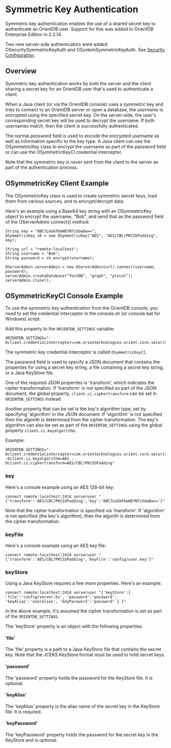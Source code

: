 
# Symmetric Key Authentication
Symmetric key authentication enables the use of a shared secret key to authenticate an OrientDB user.  Support for this was added to OrientDB Enterprise Edition in 2.2.14.

Two new server-side authenticators were added: OSecuritySymmetricKeyAuth and OSystemSymmetricKeyAuth.  See [Security Configuration](Security-Config.md).

## Overview
Symmetric key authentication works by both the server and the client sharing a secret key for an OrientDB user that's used to authenticate a client.

When a Java client (or via the OrientDB console) uses a symmetric key and tries to connect to an OrientDB server or open a database, the *username* is encrypted using the specified secret key.  On the server-side, the user's corresponding secret key will be used to decrypt the username.  If both usernames match, then the client is successfully authenticated.

The normal *password* field is used to encode the encrypted username as well as information specific to the key type.  A Java client can use the OSymmetricKey class to encrypt the username as part of the password field or can use the OSymmetricKeyCI credential interceptor.

Note that the symmetric key is *never* sent from the client to the server as part of the authentication process.

## OSymmetricKey Client Example
The OSymmetricKey class is used to create symmetric secret keys, load them from various sources, and to encrypt/decrypt data.

Here's an example using a Base64 key string with an OSymmetricKey object to encrypt the username, "Bob", and send that as the password field of the OServerAdmin connect() method:

```
String key = "8BC7LeGkFbmHEYNTz5GwDw==";
OSymmetricKey sk = new OSymmetricKey("AES", "AES/CBC/PKCS5Padding", key);

String url = "remote:localhost";
String username = "Bob";
String password = sk.encrypt(username);

OServerAdmin serverAdmin = new OServerAdmin(url).connect(username, password);
serverAdmin.createDatabase("TestDB", "graph", "plocal");
serverAdmin.close();
```

## OSymmetricKeyCI Console Example
To use the symmetric key authentication from the OrientDB console, you need to set the credential interceptor in the console.sh (or console.bat for Windows) script.

Add this property to the `ORIENTDB_SETTINGS` variable:
```
ORIENTDB_SETTINGS="-Dclient.credentialinterceptor=com.orientechnologies.orient.core.security.symmetrickey.OSymmetricKeyCI"
```

The symmetric key credential interceptor is called `OSymmetricKeyCI`.

The password field is used to specify a JSON document that contains the properties for using a secret key string, a file containing a secret key string, or a Java KeyStore file.

One of the required JSON properties is 'transform', which indicates the cipher transformation.  If 'transform' is not specified as part of the JSON document, the global property, `client.ci.ciphertransform` can be set in `ORIENTDB_SETTINGS` instead.

Another property that can be set is the key's algorithm type, set by specifying 'algorithm' in the JSON document.  If 'algorithm' is not specified then the algorith is determined from the cipher transformation.  The key's algorithm can also be set as part of the `ORIENTDB_SETTINGS` using the global property `client.ci.keyalgorithm`.

Example:
```
ORIENTDB_SETTINGS="-Dclient.credentialinterceptor=com.orientechnologies.orient.core.security.symmetrickey.OSymmetricKeyCI -Dclient.ci.keyalgorithm=AES -Dclient.ci.ciphertransform=AES/CBC/PKCS5Padding"
```

### key
Here's a console example using an AES 128-bit key:
```
connect remote:localhost:2424 serveruser "{'transform':'AES/CBC/PKCS5Padding','key':'8BC7LeGkFbmHEYNTz5GwDw=='}"
```
Note that the cipher transformation is specified via 'transform'.  If 'algorithm' is not specified (the key's algorithm), then the algorith is determined from the cipher transformation.

### keyFile
Here's a console example using an AES key file:
```
connect remote:localhost:2424 serveruser "{'transform':'AES/CBC/PKCS5Padding','keyFile':'config/user.key'}"
```

### keyStore
Using a Java KeyStore requires a few more properties.  Here's an example:
```
connect remote:localhost:2424 serveruser "{'keyStore':{ 'file':'config/server.ks', 'password':'password', 'keyAlias':'useralias', 'keyPassword':'password' } }"
```
In the above example, it's assumed the cipher transformation is set as part of the `ORIENTDB_SETTINGS`.

The 'keyStore' property is an object with the following properties:
#### 'file'
The 'file' property is a path to a Java KeyStore file that contains the secret key. Note that the JCEKS KeyStore format must be used to hold secret keys.

#### 'password'
The 'password' property holds the password for the KeyStore file. It is optional.

#### 'keyAlias'
The 'keyAlias' property is the alias name of the secret key in the KeyStore file. It is required.

#### 'keyPassword'
The 'keyPassword' property holds the password for the secret key in the KeyStore and is optional.

